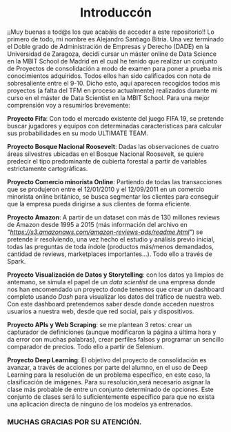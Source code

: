 <h1 align="center"> Introduccón </h1>

¡¡Muy buenas a tod@s los que acabáis de acceder a este repositorio!! Lo primero de todo, mi nombre es Alejandro Santiago Bitria. Una vez terminado el Doble grado de Administración de Empresas y Derecho (DADE) en la Universidad de Zaragoza, decidí cursar un máster online de Data Science en la MBIT School de Madrid en el cual he tenido que realizar un conjunto de Proyectos de consolidación a modo de examen para poner a prueba mis conocimientos adquiridos. Todos ellos han sido calificados con nota de sobresaliente entre el 9-10.
Dicho esto, aquí aparecen recogidos todos mis proyectos (a falta del TFM en proceso actualmente) realizados durante mi curso en el máster de Data Scientist en la MBIT School. Para una mejor comprensión voy a resumirlos brevemente:

**Proyecto Fifa**: Con todo el mercado existente del juego FIFA 19, se pretende buscar jugadores y equipos con determinadas características para calcular sus probabilidades en su modo ULTIMATE TEAM.

**Proyecto Bosque Nacional Roosevelt**: Dadas las observaciones de cuatro áreas silvestres ubicadas en el Bosque Nacional Roosevelt, 
se quiere predecir el tipo predominante de cubierta forestal a partir de variables estrictamente cartográficas.

**Proyecto Comercio minorista Online**: Partiendo de todas las transacciones que se produjeron entre el 12/01/2010 y el 12/09/2011 en un comercio minorista online británico, se busca segmentar los clientes para conseguir que la empresa pueda dirigirse a sus clientes de forma eficiente.

**Proyecto Amazon**: A partir de un dataset con más de 130 millones reviews de Amazon desde 1995 a 2015 (más información del archivo en _"https://s3.amazonaws.com/amazon-reviews-pds/readme.html"_) se pretende ir resolviendo, una vez hecho el estudio y análisis previo inicial, todas las preguntas de toda índole (productos más/menos demandados, cantidad de reviews, marketplaces importantes...). Todo ello a través de Spark.

**Proyecto Visualización de Datos y Storytelling**: con los datos ya limpios de antemano, se simula el papel de un *data scientist* de una empresa donde nos han encomendado un proyecto donde tenemos que crear un dashboard completo usando *Dash* para visualizar los datos del tráfico de nuestra web. Con este dashboard pretendemos saber desde donde acceden nuestros usuarios a nuestra web, desde que red social, pais y dispositivos.

**Proyecto APIs y Web Scraping**: se me plantean 3 retos: crear un capturador de definiciones (aunque modificaron la página a última hora y da error con muchas palabras), crear perfiles falsos y programar un sencillo comparador de precios. Todo ello a partir de Selenium.

**Proyecto Deep Learning**: El objetivo del proyecto de consolidación es avanzar, a través de acciones por parte del alumno, en el uso de Deep Learning para la resolución de un problema específico, en este caso, la clasificación de imágenes. Para su resolución,será necesario asignar la clase más probable de entre un conjunto determinado de opciones. Este conjunto de clases será lo suficientemente específico para que no exista una aplicación directa de ninguno de los modelos ya entrenados.


### MUCHAS GRACIAS POR SU ATENCIÓN.
